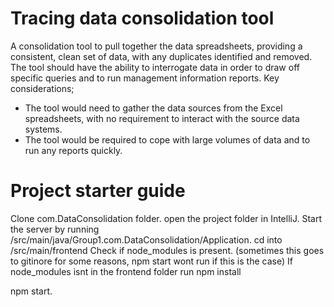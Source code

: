 # Tracing data consolidation tool
A consolidation tool to pull together the data spreadsheets,
providing a consistent, clean set of data, with any duplicates identified and removed. 
The tool should have the ability to interrogate data in order to draw off specific queries and to run management information reports.
Key considerations; 
- The tool would need to gather the data sources from the Excel spreadsheets, with no requirement to interact with the source data systems. 
- The tool would be required to cope with large volumes
of data and to run any reports quickly. 

# Project starter guide 
 Clone com.DataConsolidation folder.
 open the project folder in IntelliJ.
 Start the server by running /src/main/java/Group1.com.DataConsolidation/Application.
 cd into /src/main/frontend
 Check if node_modules is present. (sometimes this goes to gitinore for some reasons, npm start wont run if this is the case)
 If node_modules isnt in the frontend folder run npm install
 
 npm start.

